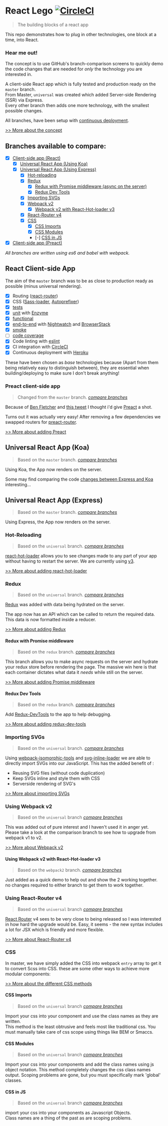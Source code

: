 # React Lego [![CircleCI](https://circleci.com/gh/peter-mouland/react-lego.svg?style=svg)](https://circleci.com/gh/peter-mouland/react-lego)

> The building blocks of a react app

This repo demonstrates how to plug in other technologies, one block at a time, into React.

### Hear me out!

The concept is to use GitHub's branch-comparison screens to quickly demo the code changes that are needed for *only* the technology you are interested in.

A client-side React app which is fully tested and production ready on the `master` branch.  
From Master, `universal` was created which added Server-side Rendering (SSR) via Express.  
Every other branch then adds one more technology, with the smallest possible changes.

All branches, have been setup with [continuous deployment](https://github.com/peter-mouland/react-lego/wiki/Continuous-Deployement).

[>> More about the concept](https://github.com/peter-mouland/react-lego/wiki)

## Branches available to compare:

* [x] [Client-side app (React)](#react-client-side-app)
  * [x] [Universal React App (Using Koa)](#universal-react-app)
  * [x] [Universal React App (Using Express)](#universal-react-app)
     * [x] [Hot-reloading](#hot-reloading)
     * [x] [Redux](#redux)
       * [x] [Redux with Promise middleware (async on the server)](#redux-with-promise-middleware)
       * [X] [Redux Dev Tools](#redux-dev-tools)
     * [x] [Importing SVGs](#importing-svgs)
     * [x] [Webpack v2](#using-webpack-v2)
       * [x] [Webpack v2 with React-Hot-loader v3](#using-webpack-v2-with-react-hot-loader-v3)
     * [x] [React-Router v4](#using-react-route-v4)
     * [X] [CSS](#css)
       * [x] [CSS Imports](#css-imports)
       * [x] [CSS Modules](#css-modules)
       * [-] [CSS in JS](#css-in-js)
* [x] [Client-side app (Preact)](#preact-client-side-app)

_All branches are written using es6 and babel with webpack._

## React Client-side App 

The aim of the `master` branch was to be as close to production ready as possible (minus universal rendering).

 * [x] Routing ([react-router](https://github.com/reactjs/react-router))
 * [x] CSS ([Sass-loader](https://github.com/jtangelder/sass-loader), [Autoprefixer](https://github.com/postcss/autoprefixer))
 * [x] [tests](/tests/README.md)
  * [x] [unit](/tests/README.md#unit-testing) with [Enzyme](https://github.com/airbnb/enzyme)
  * [x] [functional](/tests/README.md#functional-testing)
  * [x] [end-to-end](/tests/README.md#e2e-testing) with [Nightwatch](http://nightwatchjs.org/) and [BrowserStack](https://www.browserstack.com)
  * [x] [smoke](/tests/README.md#smoke-testing)
  * [ ] [code coverage](/tests/README.md#code-coverage)
 * [x] Code linting with [eslint](http://eslint.org/)
 * [x] CI integration with [CircleCI](https://circleci.com/)
 * [x] Continuous deployment with [Heroku](http://www.heroku.com/)

These have been chosen as _base_ technologies because
(Apart from them being relatively easy to distinguish between),
they are essential when building/deploying to make sure I don't break anything!

### Preact client-side app

 > Changed from the `master` branch. _[compare branches](https://github.com/peter-mouland/react-lego/compare/master...preact)_

Because of [Ben Fletcher](https://github.com/bjfletcher) and [this tweet](https://twitter.com/bjfletcher/status/776481240065114112) I thought i'd give [Preact](https://github.com/developit/preact) a shot.

Turns out it was actually very easy!  After removing a few dependencies we swapped routers for [preact-router](https://github.com/developit/preact-router).

[>> More about adding Preact](https://github.com/peter-mouland/react-lego/wiki/Preact)

## Universal React App (Koa)

 > Based on the `master` branch. _[compare branches](https://github.com/peter-mouland/react-lego/compare/master...koa)_

Using Koa, the App now renders on the server.

Some may find comparing the code [changes between Express and Koa](https://github.com/peter-mouland/react-lego/compare/universal...koa) interesting... 

## Universal React App (Express)

 > Based on the `master` branch. _[compare branches](https://github.com/peter-mouland/react-lego/compare/master...universal)_

Using Express, the App now renders on the server.

### Hot-Reloading

 > Based on the `universal` branch. _[compare branches](https://github.com/peter-mouland/react-lego/compare/universal...react-hot-loader)_

[react-hot-loader](https://github.com/gaearon/react-hot-loader/) allows you to see changes made to any part of your app without having to restart the server.
We are currently using [v3](https://github.com/gaearon/react-hot-loader/tree/next).

[>> More about adding react-hot-loader](https://github.com/peter-mouland/react-lego/wiki/react-hot-loader-v3)

### Redux

 > Based on the `universal` branch. _[compare branches](https://github.com/peter-mouland/react-lego/compare/universal...redux)_

[Redux](https://github.com/reactjs/react-redux) was added with data being hydrated on the server.

The app now has an API which can be called to return the required data.
This data is now formatted inside a reducer.

[>> More about adding Redux](https://github.com/peter-mouland/react-lego/wiki/Redux)

#### Redux with Promise middleware

 > Based on the `redux` branch. _[compare branches](https://github.com/peter-mouland/react-lego/compare/redux...redux-promised)_

This branch allows you to make async requests on the server and hydrate your redux store before rendering the page.
The massive win here is that each container dictates what data it _needs_ while still on the server.

[>> More about adding Promise middleware](https://github.com/peter-mouland/react-lego/wiki/Redux-Promise-Middleware)

#### Redux Dev Tools

 > Based on the `redux` branch. _[compare branches](https://github.com/peter-mouland/react-lego/compare/redux...redux-devtools)_

Add [Redux-DevTools](https://github.com/gaearon/redux-devtools) to the app to help debugging.

[>> More about adding redux-dev-tools](https://github.com/peter-mouland/react-lego/wiki/Redux-dev-tools)

### Importing SVGs

 > Based on the `universal` branch. _[compare branches](https://github.com/peter-mouland/react-lego/compare/universal...svg)_

Using [webpack-isomorphic-tools](https://github.com/halt-hammerzeit/webpack-isomorphic-tools) and [svg-inline-loader](https://github.com/sairion/svg-inline-loader) we are able to directly import SVGs into our JavaScript.
This has the added benefit of :

 * Reusing SVG files (without code duplication)
 * Keep SVGs inline and style them with CSS
 * Serverside rendering of SVG's

[>> More about importing SVGs](https://github.com/peter-mouland/react-lego/wiki/Importing-SVGs)

### Using Webpack v2

 > Based on the `universal` branch _[compare branches](https://github.com/peter-mouland/react-lego/compare/universal...webpack2)_

This was added out of pure interest and I haven't used it in anger yet.
Please take a look at the comparison branch to see how to upgrade from webpack v1 to v2.

[>> More about Webpack v2](https://github.com/peter-mouland/react-lego/wiki/Webpack-v2)

#### Using Webpack v2 with React-Hot-loader v3

 > Based on the `webpack2` branch. _[compare branches](https://github.com/peter-mouland/react-lego/compare/webpack2...webpack2-rhl)_

 Just added as a quick demo to help out and show the 2 working together.
 no changes required to either branch to get them to work together.

### Using React-Router v4

 > Based on the `universal` branch _[compare branches](https://github.com/peter-mouland/react-lego/compare/universal...react-router-4)_

[React Router](https://github.com/ReactTraining/react-router) v4 sees to be very close to being released so I was interested in how hard the upgrade would be.
Easy, it seems - the new syntax includes a lot for JSX which is friendly and more flexible.

[>> More about React-Router v4](https://github.com/peter-mouland/react-lego/wiki/React-Router-v4)

### CSS

In master, we have simply added the CSS into webpack `entry` array to get it to convert Scss into CSS.
these are some other ways to achieve more modular components:

[>> More about the different CSS methods](https://github.com/peter-mouland/react-lego/wiki/CSS)

#### CSS Imports

 > Based on the `universal` branch _[compare branches](https://github.com/peter-mouland/react-lego/compare/universal...css-imports)_

Import your css into your component and use the class names as they are written.  
This method is the least obtrusive and feels most like traditional css.
You must manually take care of css scope using things like BEM or Smaccs.

#### CSS Modules

 > Based on the `universal` branch _[compare branches](https://github.com/peter-mouland/react-lego/compare/universal...css-modules)_

Import your css into your components and add the class names using js object notation.
This method completely changes the css class names output.
Scoping problems are gone, but you must specifically mark 'global' classes.

#### CSS in JS

 > Based on the `universal` branch _[compare branches](https://github.com/peter-mouland/react-lego/compare/universal...css-in-js)_

import your css into your components as Javascript Objects.  
Class names are a thing of the past as are scoping problems.

